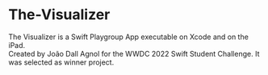 # The-Visualizer
The Visualizer is a Swift Playgroup App executable on Xcode and on the iPad.
<br /> Created by João Dall Agnol for the WWDC 2022 Swift Student Challenge. It was selected as winner project.
